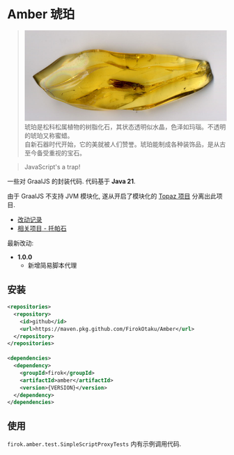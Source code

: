 # Amber 琥珀

> ![amber](https://github.com/FirokOtaku/Amber/blob/main/docs/amber.jpg?raw=true)  
> 琥珀是松科松属植物的树脂化石，其状态透明似水晶，色泽如玛瑙。不透明的琥珀又称蜜蜡。  
> 自新石器时代开始，它的美就被人们赞誉。琥珀能制成各种装饰品，是从古至今备受重视的宝石。

> JavaScript's a trap!

一些对 GraalJS 的封装代码. 代码基于 **Java 21**.

由于 GraalJS 不支持 JVM 模块化, 遂从开启了模块化的 [Topaz 项目](https://github.com/FirokOtaku/Topaz) 分离出此项目.

* [改动记录](docs/changelog.md)
* [相关项目 - 托帕石](https://github.com/FirokOtaku/Topaz)

最新改动:

* **1.0.0**
  * 新增简易脚本代理

## 安装

```xml
<repositories>
  <repository>
    <id>github</id>
    <url>https://maven.pkg.github.com/FirokOtaku/Amber</url>
  </repository>
</repositories>

<dependencies>
  <dependency>
    <groupId>firok</groupId>
    <artifactId>amber</artifactId>
    <version>{VERSION}</version>
  </dependency>
</dependencies>
```

## 使用

`firok.amber.test.SimpleScriptProxyTests` 内有示例调用代码.
